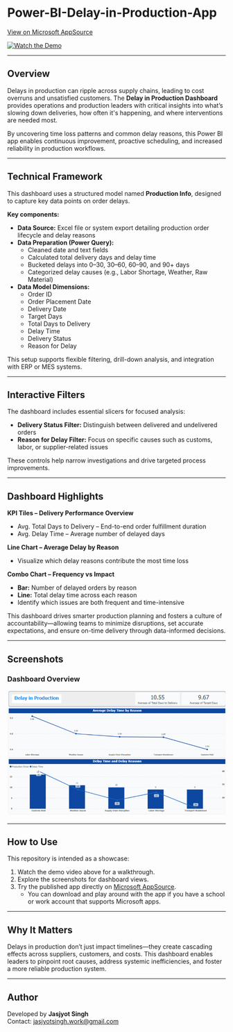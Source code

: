 # Power-BI-Delay-in-Production-App  

[View on Microsoft AppSource](https://appsource.microsoft.com/en-us/product/power-bi/dhyeyconsultingservicespvtltd1584430919382.delay-in-production?tab=Overview)  

[![Watch the Demo](https://img.youtube.com/vi/DzmJWCtGLks/0.jpg)](https://youtu.be/DzmJWCtGLks?si=1jHD9FHUU08e-Ru5)  

---

## Overview  

Delays in production can ripple across supply chains, leading to cost overruns and unsatisfied customers. The **Delay in Production Dashboard** provides operations and production leaders with critical insights into what’s slowing down deliveries, how often it's happening, and where interventions are needed most.  

By uncovering time loss patterns and common delay reasons, this Power BI app enables continuous improvement, proactive scheduling, and increased reliability in production workflows.  

---

## Technical Framework  

This dashboard uses a structured model named **Production Info**, designed to capture key data points on order delays.  

**Key components:**  
- **Data Source:** Excel file or system export detailing production order lifecycle and delay reasons  
- **Data Preparation (Power Query):**  
  - Cleaned date and text fields  
  - Calculated total delivery days and delay time  
  - Bucketed delays into 0–30, 30–60, 60–90, and 90+ days  
  - Categorized delay causes (e.g., Labor Shortage, Weather, Raw Material)  
- **Data Model Dimensions:**  
  - Order ID  
  - Order Placement Date  
  - Delivery Date  
  - Target Days  
  - Total Days to Delivery  
  - Delay Time  
  - Delivery Status  
  - Reason for Delay  

This setup supports flexible filtering, drill-down analysis, and integration with ERP or MES systems.  

---

## Interactive Filters  

The dashboard includes essential slicers for focused analysis:  
- **Delivery Status Filter:** Distinguish between delivered and undelivered orders  
- **Reason for Delay Filter:** Focus on specific causes such as customs, labor, or supplier-related issues  

These controls help narrow investigations and drive targeted process improvements.  

---

## Dashboard Highlights  

**KPI Tiles – Delivery Performance Overview**  
- Avg. Total Days to Delivery – End-to-end order fulfillment duration  
- Avg. Delay Time – Average number of delayed days  

**Line Chart – Average Delay by Reason**  
- Visualize which delay reasons contribute the most time loss  

**Combo Chart – Frequency vs Impact**  
- **Bar:** Number of delayed orders by reason  
- **Line:** Total delay time across each reason  
- Identify which issues are both frequent and time-intensive  

This dashboard drives smarter production planning and fosters a culture of accountability—allowing teams to minimize disruptions, set accurate expectations, and ensure on-time delivery through data-informed decisions.  

---

## Screenshots  

### Dashboard Overview  
![Dashboard Overview](https://github.com/SuperfiedStudd/Power-BI-Delay-in-Production-App/blob/main/docs/dashboard_overview.png?raw=true)   

---

## How to Use  

This repository is intended as a showcase:  
1. Watch the demo video above for a walkthrough.  
2. Explore the screenshots for dashboard views.  
3. Try the published app directly on [Microsoft AppSource](https://appsource.microsoft.com/en-us/product/power-bi/dhyeyconsultingservicespvtltd1584430919382.delay-in-production?tab=Overview).  
   - You can download and play around with the app if you have a school or work account that supports Microsoft apps.  

---

## Why It Matters  

Delays in production don’t just impact timelines—they create cascading effects across suppliers, customers, and costs. This dashboard enables leaders to pinpoint root causes, address systemic inefficiencies, and foster a more reliable production system.  

---

## Author  

Developed by **Jasjyot Singh**  
Contact: jasjyotsingh.work@gmail.com  
